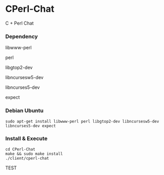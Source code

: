 CPerl-Chat
========

C + Perl Chat

### Dependency

libwww-perl

perl

libgtop2-dev

libncursesw5-dev

libncurses5-dev

expect

### Debian Ubuntu 
```
sudo apt-get install libwww-perl perl libgtop2-dev libncursesw5-dev libncurses5-dev expect
```

### Install & Execute 

```
cd CPerl-Chat
make && sudo make install
./client/cperl-chat
```

TEST
